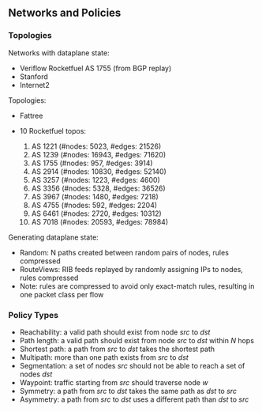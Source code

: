 ## Networks and Policies

### Topologies

Networks with dataplane state:

* Veriflow Rocketfuel AS 1755 (from BGP replay)
* Stanford
* Internet2

Topologies:

* Fattree
* 10 Rocketfuel topos:

  1. AS 1221 (#nodes: 5023, #edges: 21526)
  2. AS 1239 (#nodes: 16943, #edges: 71620)
  3. AS 1755 (#nodes: 957, #edges: 3914)
  4. AS 2914 (#nodes: 10830, #edges: 52140)
  5. AS 3257 (#nodes: 1223, #edges: 4600)
  6. AS 3356 (#nodes: 5328, #edges: 36526)
  7. AS 3967 (#nodes: 1480, #edges: 7218)
  8. AS 4755 (#nodes: 592, #edges: 2204)
  9. AS 6461 (#nodes: 2720, #edges: 10312)
  10. AS 7018 (#nodes: 20593, #edges: 78984)

Generating dataplane state:

* Random: N paths created between random pairs of nodes, rules compressed
* RouteViews: RIB feeds replayed by randomly assigning IPs to nodes, rules compressed
* Note: rules are compressed to avoid only exact-match rules, resulting in one packet class per flow



### Policy Types

* Reachability: a valid path should exist from node _src_ to _dst_
* Path length: a valid path should exist from node _src_ to _dst_ within _N_ hops
* Shortest path: a path from _src_ to _dst_ takes the shortest path
* Multipath: more than one path exists from _src_ to _dst_
* Segmentation: a set of nodes _src_ should not be able to reach a set of nodes _dst_
* Waypoint: traffic starting from _src_ should traverse node _w_
* Symmetry: a path from _src_ to _dst_ takes the same path as _dst_ to _src_
* Asymmetry: a path from _src_ to _dst_ uses a different path than _dst_ to _src_
